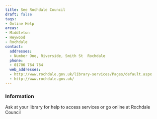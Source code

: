 ```yaml
---
title: See Rochdale Council
draft: false
tags:
- Online Help
areas:
- Middleton
- Heywood
- Rochdale
contact:
  addresses:
  - Number One, Riverside, Smith St  Rochdale
  phone:
  - 01706 764 764
  web_addresses:
  - http://www.rochdale.gov.uk/library-services/Pages/default.aspx
  - http://www.rochdale.gov.uk/
---
```


### Information
Ask at your library for help to access services or go online at Rochdale Council

